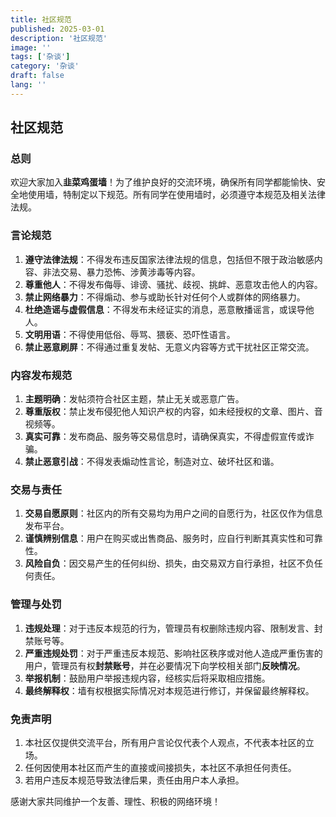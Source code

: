 ```yaml
---
title: 社区规范
published: 2025-03-01
description: '社区规范'
image: ''
tags: ['杂谈']
category: '杂谈'
draft: false 
lang: ''
---
```


## 社区规范

### 总则

欢迎大家加入**韭菜鸡蛋墙**！为了维护良好的交流环境，确保所有同学都能愉快、安全地使用墙，特制定以下规范。所有同学在使用墙时，必须遵守本规范及相关法律法规。

### 言论规范

1. **遵守法律法规**：不得发布违反国家法律法规的信息，包括但不限于政治敏感内容、非法交易、暴力恐怖、涉黄涉毒等内容。
2. **尊重他人**：不得发布侮辱、诽谤、骚扰、歧视、挑衅、恶意攻击他人的内容。
3. **禁止网络暴力**：不得煽动、参与或助长针对任何个人或群体的网络暴力。
4. **杜绝造谣与虚假信息**：不得发布未经证实的消息，恶意散播谣言，或误导他人。
5. **文明用语**：不得使用低俗、辱骂、猥亵、恐吓性语言。
6. **禁止恶意刷屏**：不得通过重复发帖、无意义内容等方式干扰社区正常交流。

### 内容发布规范

1. **主题明确**：发帖须符合社区主题，禁止无关或恶意广告。
2. **尊重版权**：禁止发布侵犯他人知识产权的内容，如未经授权的文章、图片、音视频等。
3. **真实可靠**：发布商品、服务等交易信息时，请确保真实，不得虚假宣传或诈骗。
4. **禁止恶意引战**：不得发表煽动性言论，制造对立、破坏社区和谐。

### 交易与责任

1. **交易自愿原则**：社区内的所有交易均为用户之间的自愿行为，社区仅作为信息发布平台。
2. **谨慎辨别信息**：用户在购买或出售商品、服务时，应自行判断其真实性和可靠性。
3. **风险自负**：因交易产生的任何纠纷、损失，由交易双方自行承担，社区不负任何责任。

### 管理与处罚

1. **违规处理**：对于违反本规范的行为，管理员有权删除违规内容、限制发言、封禁账号等。
2. **严重违规处罚**：对于严重违反本规范、影响社区秩序或对他人造成严重伤害的用户，管理员有权**封禁账号**，并在必要情况下向学校相关部门**反映情况**。
3. **举报机制**：鼓励用户举报违规内容，经核实后将采取相应措施。
4. **最终解释权**：墙有权根据实际情况对本规范进行修订，并保留最终解释权。

### 免责声明

1. 本社区仅提供交流平台，所有用户言论仅代表个人观点，不代表本社区的立场。
2. 任何因使用本社区而产生的直接或间接损失，本社区不承担任何责任。
3. 若用户违反本规范导致法律后果，责任由用户本人承担。

感谢大家共同维护一个友善、理性、积极的网络环境！





